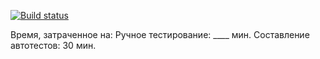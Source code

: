 [![Build status](https://ci.appveyor.com/api/projects/status/74bd1rjavsw9b367?svg=true)](https://ci.appveyor.com/project/k-emiko/aqa2-3-ex2)

Время, затраченное на:
Ручное тестирование: ____ мин.
Составление автотестов: 30 мин.
